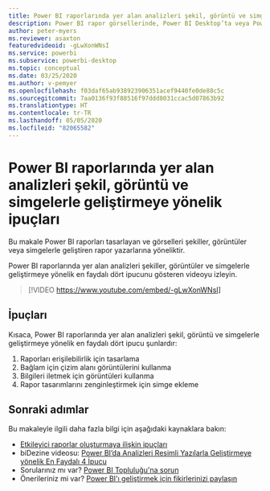 ```yaml
---
title: Power BI raporlarında yer alan analizleri şekil, görüntü ve simgelerle geliştirmeye yönelik ipuçları
description: Power BI rapor görsellerinde, Power BI Desktop’ta veya Power BI hizmetinde yer alan analizleri şekil görüntü ve simgelerle geliştirmeye yönelik dört ipucu.
author: peter-myers
ms.reviewer: asaxton
featuredvideoid: -gLwXonWNsI
ms.service: powerbi
ms.subservice: powerbi-desktop
ms.topic: conceptual
ms.date: 03/25/2020
ms.author: v-pemyer
ms.openlocfilehash: f03daf65ab938923906351acef9440fe0de88c5c
ms.sourcegitcommit: 7aa0136f93f88516f97ddd8031ccac5d07863b92
ms.translationtype: HT
ms.contentlocale: tr-TR
ms.lasthandoff: 05/05/2020
ms.locfileid: "82065582"
---
```

# <a name="tips-to-improve-analysis-with-shapes-images-and-icons-in-power-bi-reports"></a>Power BI raporlarında yer alan analizleri şekil, görüntü ve simgelerle geliştirmeye yönelik ipuçları

Bu makale Power BI raporları tasarlayan ve görselleri şekiller, görüntüler veya simgelerle geliştiren rapor yazarlarına yöneliktir.

Power BI raporlarında yer alan analizleri şekiller, görüntüler ve simgelerle geliştirmeye yönelik en faydalı dört ipucunu gösteren videoyu izleyin.

> [!VIDEO https://www.youtube.com/embed/-gLwXonWNsI]

## <a name="tips"></a>İpuçları

Kısaca, Power BI raporlarında yer alan analizleri şekil, görüntü ve simgelerle geliştirmeye yönelik en faydalı dört ipucu şunlardır:

1. Raporları erişilebilirlik için tasarlama
1. Bağlam için çizim alanı görüntülerini kullanma
1. Bilgileri iletmek için görüntüleri kullanma
1. Rapor tasarımlarını zenginleştirmek için simge ekleme

## <a name="next-steps"></a>Sonraki adımlar

Bu makaleyle ilgili daha fazla bilgi için aşağıdaki kaynaklara bakın:

- [Etkileyici raporlar oluşturmaya ilişkin ipuçları](../desktop-tips-and-tricks-for-creating-reports.md)
- biDezine videosu: [Power BI’da Analizleri Resimli Yazılarla Geliştirmeye yönelik En Faydalı 4 İpucu](https://www.youtube.com/watch?v=-gLwXonWNsI)
- Sorularınız mı var? [Power BI Topluluğu'na sorun](https://community.powerbi.com/)
- Önerileriniz mi var? [Power BI'ı geliştirmek için fikirlerinizi paylaşın](https://ideas.powerbi.com/)
